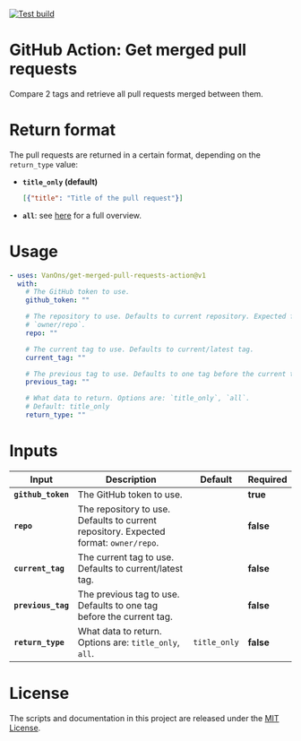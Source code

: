 [![Test build](https://github.com/VanOns/get-merged-pull-requests-action/actions/workflows/test.yml/badge.svg)](https://github.com/VanOns/get-merged-pull-requests-action/actions/workflows/test.yml)

<!-- start title -->

# GitHub Action: Get merged pull requests

<!-- end title -->

<!-- start description -->

Compare 2 tags and retrieve all pull requests merged between them.

<!-- end description -->

# Return format

The pull requests are returned in a certain format, depending on the `return_type` value:

- **`title_only` (default)**
  ```json
  [{"title": "Title of the pull request"}]
  ```
- **`all`**: see [here](https://docs.github.com/en/rest/search/search?apiVersion=2022-11-28#search-issues-and-pull-requests) for a full overview.

# Usage

<!-- start usage -->

```yaml
- uses: VanOns/get-merged-pull-requests-action@v1
  with:
    # The GitHub token to use.
    github_token: ""

    # The repository to use. Defaults to current repository. Expected format:
    # `owner/repo`.
    repo: ""

    # The current tag to use. Defaults to current/latest tag.
    current_tag: ""

    # The previous tag to use. Defaults to one tag before the current tag.
    previous_tag: ""

    # What data to return. Options are: `title_only`, `all`.
    # Default: title_only
    return_type: ""
```

<!-- end usage -->

# Inputs

<!-- start inputs -->

| **Input**          | **Description**                                                                       | **Default**  | **Required** |
| ------------------ | ------------------------------------------------------------------------------------- | ------------ | ------------ |
| **`github_token`** | The GitHub token to use.                                                              |              | **true**     |
| **`repo`**         | The repository to use. Defaults to current repository. Expected format: `owner/repo`. |              | **false**    |
| **`current_tag`**  | The current tag to use. Defaults to current/latest tag.                               |              | **false**    |
| **`previous_tag`** | The previous tag to use. Defaults to one tag before the current tag.                  |              | **false**    |
| **`return_type`**  | What data to return. Options are: `title_only`, `all`.                                | `title_only` | **false**    |

<!-- end inputs -->

# License

The scripts and documentation in this project are released under the [MIT License](LICENSE).

